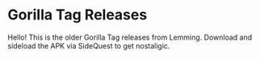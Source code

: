 # Gorilla Tag Releases
Hello! This is the older Gorilla Tag releases from Lemming.
Download and sideload the APK via SideQuest to get nostaligic.
